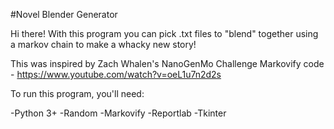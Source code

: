 #Novel Blender Generator

Hi there! With this program you can pick .txt files to "blend" together using a markov chain to make a whacky new story!

This was inspired by Zach Whalen's NanoGenMo Challenge Markovify code - https://www.youtube.com/watch?v=oeL1u7n2d2s

To run this program, you'll need:

-Python 3+
-Random
-Markovify
-Reportlab
-Tkinter
